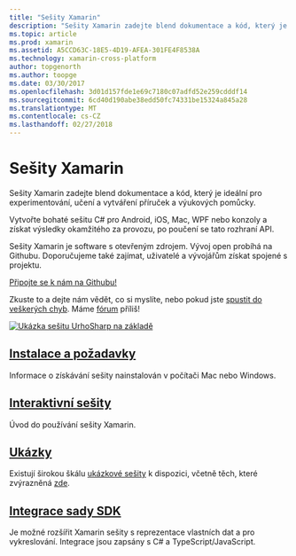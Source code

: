 ```yaml
---
title: "Sešity Xamarin"
description: "Sešity Xamarin zadejte blend dokumentace a kód, který je ideální pro experimentování, učení a vytváření příruček a výukových pomůcky."
ms.topic: article
ms.prod: xamarin
ms.assetid: A5CCD63C-18E5-4D19-AFEA-301FE4F8538A
ms.technology: xamarin-cross-platform
author: topgenorth
ms.author: toopge
ms.date: 03/30/2017
ms.openlocfilehash: 3d01d157fde1e69c7180c07adfd52e259cdddf14
ms.sourcegitcommit: 6cd40d190abe38edd50fc74331be15324a845a28
ms.translationtype: MT
ms.contentlocale: cs-CZ
ms.lasthandoff: 02/27/2018
---
```

# <a name="xamarin-workbooks"></a>Sešity Xamarin

Sešity Xamarin zadejte blend dokumentace a kód, který je ideální pro experimentování, učení a vytváření příruček a výukových pomůcky.

Vytvořte bohaté sešitu C# pro Android, iOS, Mac, WPF nebo konzoly a získat výsledky okamžitého za provozu, po poučení se tato rozhraní API.

Sešity Xamarin je software s otevřeným zdrojem. Vývoj open probíhá na Githubu. Doporučujeme také zajímat, uživatelé a vývojářům získat spojené s projektu.

<a class="github-button" href="https://github.com/Microsoft/workbooks" data-size="large" aria-label="View Microsoft/workbooks on GitHub">Připojte se k nám na Githubu!</a>

Zkuste to a dejte nám vědět, co si myslíte, nebo pokud jste [spustit do veškerých chyb](~/tools/workbooks/install.md#reporting-bugs). Máme [fórum](https://forums.xamarin.com/categories/inspector) příliš!

[ ![](images/interactive-1.0.0-urho-planet-earth-small.png "Ukázka sešitu UrhoSharp na základě")](images/interactive-1.0.0-urho-planet-earth.png)

## <a name="installation-and-requirementsinstallmd"></a>[Instalace a požadavky](install.md)

Informace o získávání sešity nainstalován v počítači Mac nebo Windows.

## <a name="interactive-workbooksworkbookmd"></a>[Interaktivní sešity](workbook.md)

Úvod do používání sešity Xamarin.

## <a name="samplessamplesindexmd"></a>[Ukázky](samples/index.md)

Existují širokou škálu [ukázkové sešity](https://developer.xamarin.com/workbooks/) k dispozici, včetně těch, které zvýrazněná [zde](samples/index.md).

## <a name="integration-sdksdkindexmd"></a>[Integrace sady SDK](sdk/index.md)

Je možné rozšířit Xamarin sešity s reprezentace vlastních dat a pro vykreslování. Integrace jsou zapsány s C# a TypeScript/JavaScript.

<script async defer src="https://buttons.github.io/buttons.js"></script>
